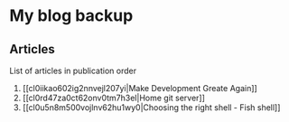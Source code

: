 # My blog backup


## Articles 

List of articles in publication order

1. [[cl0iikao602ig2nnvejl207yi|Make Development Greate Again]]
2. [[cl0rd47za0ct62onv0tm7h3el|Home git server]]
3. [[cl0u5n8m500vojlnv62hu1wy0|Choosing the right shell - Fish shell]]
